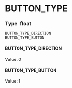 # BUTTON_TYPE
### Type: float
```
BUTTON_TYPE_DIRECTION
BUTTON_TYPE_BUTTON
```
#### BUTTON_TYPE_DIRECTION
Value: 0
#### BUTTON_TYPE_BUTTON
Value: 1
